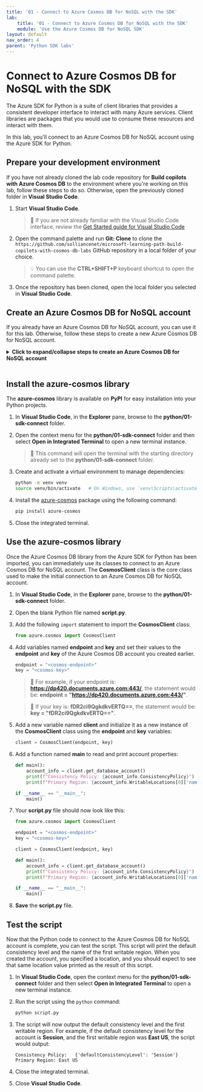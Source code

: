 ```yaml
---
title: '01 - Connect to Azure Cosmos DB for NoSQL with the SDK'
lab:
    title: '01 - Connect to Azure Cosmos DB for NoSQL with the SDK'
    module: 'Use the Azure Cosmos DB for NoSQL SDK'
layout: default
nav_order: 4
parent: 'Python SDK labs'
---
```


# Connect to Azure Cosmos DB for NoSQL with the SDK

The Azure SDK for Python is a suite of client libraries that provides a consistent developer interface to interact with many Azure services. Client libraries are packages that you would use to consume these resources and interact with them.

In this lab, you'll connect to an Azure Cosmos DB for NoSQL account using the Azure SDK for Python.

## Prepare your development environment

If you have not already cloned the lab code repository for **Build copilots with Azure Cosmos DB** to the environment where you're working on this lab, follow these steps to do so. Otherwise, open the previously cloned folder in **Visual Studio Code**.

1. Start **Visual Studio Code**.

    > &#128221; If you are not already familiar with the Visual Studio Code interface, review the [Get Started guide for Visual Studio Code][code.visualstudio.com/docs/getstarted]

1. Open the command palette and run **Git: Clone** to clone the ``https://github.com/solliancenet/microsoft-learning-path-build-copilots-with-cosmos-db-labs`` GitHub repository in a local folder of your choice.

    > &#128161; You can use the **CTRL+SHIFT+P** keyboard shortcut to open the command palette.

1. Once the repository has been cloned, open the local folder you selected in **Visual Studio Code**.

## Create an Azure Cosmos DB for NoSQL account

If you already have an Azure Cosmos DB for NoSQL account, you can use it for this lab. Otherwise, follow these steps to create a new Azure Cosmos DB for NoSQL account.

<details markdown=1>
<summary markdown="span"><strong>Click to expand/collapse steps to create an Azure Cosmos DB for NoSQL account</strong></summary>

Azure Cosmos DB is a cloud-based NoSQL database service that supports multiple APIs. When provisioning an Azure Cosmos DB account for the first time, you will select which of the APIs you want the account to support. Once the Azure Cosmos DB for NoSQL account is done provisioning, you can retrieve the endpoint and key and use them to connect to the Azure Cosmos DB for NoSQL account using the Azure SDK for Python or any other SDK of your choice.

1. In a new web browser window or tab, navigate to the Azure portal (``portal.azure.com``).

2. Sign into the portal using the Microsoft credentials associated with your subscription.

3. Select **+ Create a resource**, search for *Cosmos DB*, and then create a new **Azure Cosmos DB for NoSQL** account resource with the following settings, leaving all remaining settings to their default values:

    | **Setting** | **Value** |
    | ---: | :--- |
    | **Subscription** | *Your existing Azure subscription* |
    | **Resource group** | *Select an existing or create a new resource group* |
    | **Account Name** | *Enter a globally unique name* |
    | **Location** | *Choose any available region* |
    | **Capacity mode** | *Serverless* |
    | **Apply Free Tier Discount** | *Do Not Apply* |

    > &#128221; Your lab environments may have restrictions preventing you from creating a new resource group. If that is the case, use the existing pre-created resource group.

4. Wait for the deployment task to complete before continuing with this task.

5. Go to the newly created **Azure Cosmos DB** account resource and navigate to the **Keys** pane.

6. This pane contains the connection details and credentials necessary to connect to the account from the SDK. Specifically:

    1. Notice the **URI** field. You will use this **endpoint** value later in this exercise.

    2. Notice the **PRIMARY KEY** field. You will use this **key** value later in this exercise.

7. Keep the browser tab open, as we will return to it later.

</details>
<br/>

## Install the azure-cosmos library

The **azure-cosmos** library is available on **PyPI** for easy installation into your Python projects.

1. In **Visual Studio Code**, in the **Explorer** pane, browse to the **python/01-sdk-connect** folder.

1. Open the context menu for the **python/01-sdk-connect** folder and then select **Open in Integrated Terminal** to open a new terminal instance.

    > &#128221; This command will open the terminal with the starting directory already set to the **python/01-sdk-connect** folder.

1. Create and activate a virtual environment to manage dependencies:

    ```bash
    python -m venv venv
    source venv/bin/activate   # On Windows, use `venv\Scripts\activate`
    ```

1. Install the [azure-cosmos][pypi.org/project/azure-cosmos] package using the following command:

    ```bash
    pip install azure-cosmos
    ```

1. Close the integrated terminal.

## Use the azure-cosmos library

Once the Azure Cosmos DB library from the Azure SDK for Python has been imported, you can immediately use its classes to connect to an Azure Cosmos DB for NoSQL account. The **CosmosClient** class is the core class used to make the initial connection to an Azure Cosmos DB for NoSQL account.

1. In **Visual Studio Code**, in the **Explorer** pane, browse to the **python/01-sdk-connect** folder.

1. Open the blank Python file named **script.py**.

1. Add the following `import` statement to import the **CosmosClient** class:

    ```python
    from azure.cosmos import CosmosClient
    ```

1. Add variables named **endpoint** and **key** and set their values to the **endpoint** and **key** of the Azure Cosmos DB account you created earlier.

    ```python
    endpoint = "<cosmos-endpoint>"
    key = "<cosmos-key>"
    ```

    > &#128221; For example, if your endpoint is: **https://dp420.documents.azure.com:443/**, the statement would be: **endpoint = "https://dp420.documents.azure.com:443/"**.

    > &#128221; If your key is: **fDR2ci9QgkdkvERTQ==**, the statement would be: **key = "fDR2ci9QgkdkvERTQ=="**.

1. Add a new variable named **client** and initialize it as a new instance of the **CosmosClient** class using the **endpoint** and **key** variables:

    ```python
    client = CosmosClient(endpoint, key)
    ```

1. Add a function named **main** to read and print account properties:

    ```python
    def main():
        account_info = client.get_database_account()
        print(f"Consistency Policy:	{account_info.ConsistencyPolicy}")
        print(f"Primary Region: {account_info.WritableLocations[0]['name']}")

    if __name__ == "__main__":
        main()
    ```

1. Your **script.py** file should now look like this:

    ```python
    from azure.cosmos import CosmosClient

    endpoint = "<cosmos-endpoint>"
    key = "<cosmos-key>"

    client = CosmosClient(endpoint, key)

    def main():
        account_info = client.get_database_account()
        print(f"Consistency Policy:	{account_info.ConsistencyPolicy}")
        print(f"Primary Region: {account_info.WritableLocations[0]['name']}")

    if __name__ == "__main__":
        main()
    ```

1. **Save** the **script.py** file.

## Test the script

Now that the Python code to connect to the Azure Cosmos DB for NoSQL account is complete, you can test the script. This script will print the default consistency level and the name of the first writable region. When you created the account, you specified a location, and you should expect to see that same location value printed as the result of this script.

1. In **Visual Studio Code**, open the context menu for the **python/01-sdk-connect** folder and then select **Open in Integrated Terminal** to open a new terminal instance.

1. Run the script using the `python` command:

    ```bash
    python script.py
    ```

1. The script will now output the default consistency level and the first writable region. For example, if the default consistency level for the account is **Session**, and the first writable region was **East US**, the script would output:

    ```text
    Consistency Policy:   {'defaultConsistencyLevel': 'Session'}
    Primary Region: East US
    ```

1. Close the integrated terminal.

1. Close **Visual Studio Code**.

[code.visualstudio.com/docs/getstarted]: https://code.visualstudio.com/docs/getstarted/tips-and-tricks
[pypi.org/project/azure-cosmos]: https://pypi.org/project/azure-cosmos
